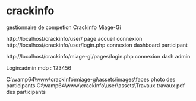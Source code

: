 # crackinfo
gestionnaire de competion Crackinfo Miage-Gi

http://localhost/crackinfo/user/ page accueil connexion 
http://localhost/crackinfo/user/login.php connexion dashboard participant

http://localhost/crackinfo/miage-gi/pages/login.php connexion dash admin

Login:admin
mdp : 123456

C:\wamp64\www\crackInfo\miage-gi\assets\images\faces  photo des participants
C:\wamp64\www\crackInfo\user\assets\Travaux  travaux pdf des participants
